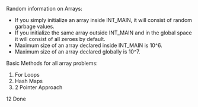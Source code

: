 Random information on Arrays:
- If you simply initialize an array inside INT_MAIN, it will consist of random garbage values.
- If you initialize the same array outside INT_MAIN and in the global space it will consist of all zeroes by default.
- Maximum size of an array declared inside INT_MAIN is 10^6.
- Maximum size of an array declared globally is 10^7.


Basic Methods for all array problems:
1. For Loops
2. Hash Maps
3. 2 Pointer Approach

12 Done